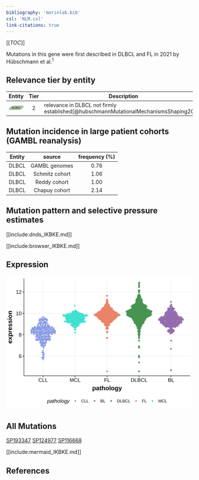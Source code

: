 ```yaml
---
bibliography: 'morinlab.bib'
csl: 'NLM.csl'
link-citations: true
---
```

[[_TOC_]]

Mutations in this gene were first described in DLBCL and FL in 2021 by Hübschmann et al.<sup>1</sup>


## Relevance tier by entity

|Entity|Tier|Description                              |
|:------:|:----:|-----------------------------------------|
|![DLBCL](images/icons/DLBCL_tier2.png) |2   |relevance in DLBCL not firmly established[@hubschmannMutationalMechanismsShaping2021]|

## Mutation incidence in large patient cohorts (GAMBL reanalysis)

|Entity|source        |frequency (%)|
|:------:|:--------------:|:-------------:|
|DLBCL |GAMBL genomes |0.76         |
|DLBCL |Schmitz cohort|1.06         |
|DLBCL |Reddy cohort  |1.00         |
|DLBCL |Chapuy cohort |2.14         |

## Mutation pattern and selective pressure estimates

[[include:dnds_IKBKE.md]]



[[include:browser_IKBKE.md]]

## Expression
![](images/gene_expression/IKBKE_by_pathology.svg)


## All Mutations

[SP193347](https://www.bcgsc.ca/downloads/morinlab/GAMBL/MALY/SP193347.html)
[SP124977](https://www.bcgsc.ca/downloads/morinlab/GAMBL/MALY/SP124977.html)
[SP116668](https://www.bcgsc.ca/downloads/morinlab/GAMBL/MALY/SP116668.html)

[[include:mermaid_IKBKE.md]]

## References

<!-- ORIGIN: hubschmannMutationalMechanismsShaping2021b -->
<!-- DLBCL: hubschmannMutationalMechanismsShaping2021b -->
